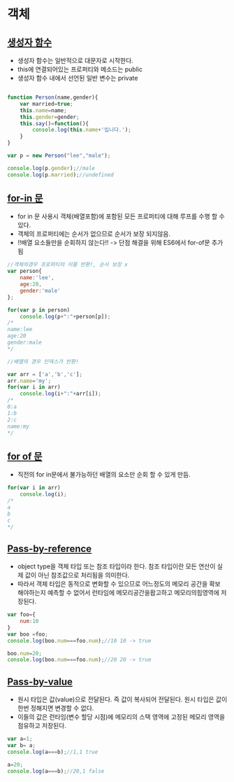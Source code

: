 # 객체

## <u>생성자 함수</u>

- 생성자 함수는 일반적으로 대문자로 시작한다.
- this에 연결되어있는 프로퍼티와 메소드는 public
- 생성자 함수 내에서 선언된 일반 변수는 private

```javascript

function Person(name,gender){
    var married=true;
    this.name=name;
    this.gender=gender;
    this.say()=function(){
        console.log(this.name+'입니다.');
    }
}

var p = new Person("lee","male");

console.log(p.gender);//male
console.log(p.married);//undefined


```

## <u>for-in 문</u>

- for in 문 사용시 객체(배열포함)에 포함된 모든 프로퍼티에 대해 루프를 수행 할 수 있다.
- 객체의 프로퍼티에는 순서가 없으므로 순서가 보장 되지않음.
- !!배열 요소들만을 순회하지 않는다!! -> 단점 해결을 위해 ES6에서 for-of문 추가됨

```javascript
//객체의경우 프로퍼티의 이름 반환!, 순서 보장 x
var person{
    name:'lee',
    age:20,
    gender:'male'
};

for(var p in person)
    console.log(p+":"+person[p]);
/*
name:lee
age:20
gender:male
*/

//배열의 경우 인덱스가 반환!

var arr = ['a','b','c'];
arr.name='my';
for(var i in arr)
    console.log(i+":"+arr[i]);
/*
0:a
1:b
2:c
name:my
*/

```

## <u>for of 문</u>
- 직전의 for in문에서 불가능하던 배열의 요소만 순회 할 수 있게 만듬.
```javascript
for(var i in arr)
    console.log(i);
/*
a
b
c
*/
```

## <u>Pass-by-reference</u>
- object type을 객체 타입 또는 참조 타입이라 한다. 참조 타입이란 모든 연산이 실제 값이 아닌 참조값으로 처리됨을 의미한다.
- 따라서 객체 타입은 동적으로 변화할 수 있으므로 어느정도의 메모리 공간을 확보 해야하는지 예측할 수 없어서 런타임에 메모리공간을홥고하고 메모리의힙영역에 저장된다.
```javascript
var foo={
    num:10
}
var boo =foo;
console.log(boo.num===foo.num);//10 10 -> true

boo.num=20;
console.log(boo.num===foo.num);//20 20 -> true
```

## <u>Pass-by-value</u>
- 원시 타입은 값(value)으로 전달된다. 즉 값이 복사되어 전달된다. 원시 타입은 값이 한번 정해지면 변경할 수 없다.
- 이들의 값은 런타임(변수 할당 시점)에 메모리의 스택 영역에 고정된 메모리 영역을 점유하고 저장된다.
```javascript
var a=1;
var b= a;
console.log(a===b);//1,1 true

a=20;
console.log(a===b);//20,1 false
```